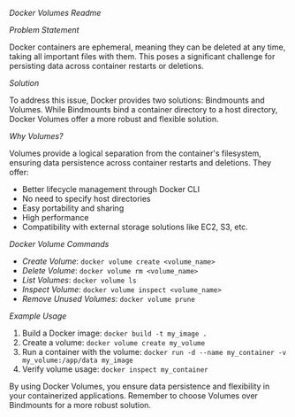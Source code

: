 *Docker Volumes Readme*

*Problem Statement*

Docker containers are ephemeral, meaning they can be deleted at any time, taking all important files with them. This poses a significant challenge for persisting data across container restarts or deletions.

*Solution*

To address this issue, Docker provides two solutions: Bindmounts and Volumes. While Bindmounts bind a container directory to a host directory, Docker Volumes offer a more robust and flexible solution.

*Why Volumes?*

Volumes provide a logical separation from the container's filesystem, ensuring data persistence across container restarts and deletions. They offer:

- Better lifecycle management through Docker CLI
- No need to specify host directories
- Easy portability and sharing
- High performance
- Compatibility with external storage solutions like EC2, S3, etc.

*Docker Volume Commands*

- *Create Volume*: `docker volume create <volume_name>`
- *Delete Volume*: `docker volume rm <volume_name>`
- *List Volumes*: `docker volume ls`
- *Inspect Volume*: `docker volume inspect <volume_name>`
- *Remove Unused Volumes*: `docker volume prune`

*Example Usage*

1. Build a Docker image: `docker build -t my_image .`
2. Create a volume: `docker volume create my_volume`
3. Run a container with the volume: `docker run -d --name my_container -v my_volume:/app/data my_image`
4. Verify volume usage: `docker inspect my_container`

By using Docker Volumes, you ensure data persistence and flexibility in your containerized applications. Remember to choose Volumes over Bindmounts for a more robust solution.
